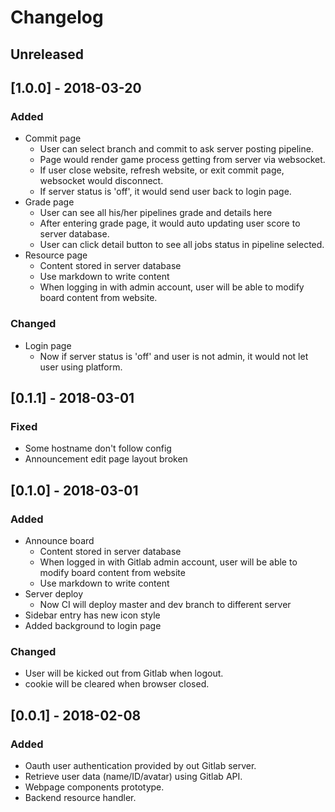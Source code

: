 # Changelog

## Unreleased

## [1.0.0] - 2018-03-20
### Added
- Commit page
    - User can select branch and commit to ask server posting pipeline.
    - Page would render game process getting from server via websocket.
    - If user close website, refresh website, or exit commit page, websocket would disconnect.
    - If server status is 'off', it would send user back to login page.
- Grade page
    - User can see all his/her pipelines grade and details here
    - After entering grade page, it would auto updating user score to server database.
    - User can click detail button to see all jobs status in pipeline selected.
- Resource page
    - Content stored in server database
    - Use markdown to write content
    - When logging in with admin account, user will be able to modify board content from website.

### Changed
- Login page
    - Now if server status is 'off' and user is not admin, it would not let user using platform.

## [0.1.1] - 2018-03-01
### Fixed
- Some hostname don't follow config
- Announcement edit page layout broken

## [0.1.0] - 2018-03-01
### Added
- Announce board
    - Content stored in server database
    - When logged in with Gitlab admin account, user will be able to modify board content from website
    - Use markdown to write content
- Server deploy
    - Now CI will deploy master and dev branch to different server
- Sidebar entry has new icon style
- Added background to login page

### Changed
- User will be kicked out from Gitlab when logout.
- cookie will be cleared when browser closed.

## [0.0.1] - 2018-02-08
### Added
- Oauth user authentication provided by out Gitlab server.
- Retrieve user data (name/ID/avatar) using Gitlab API.
- Webpage components prototype.
- Backend resource handler.
